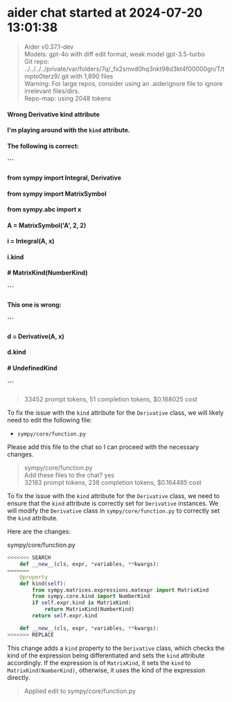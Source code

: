
# aider chat started at 2024-07-20 13:01:38

> Aider v0.37.1-dev  
> Models: gpt-4o with diff edit format, weak model gpt-3.5-turbo  
> Git repo: ../../../../private/var/folders/7q/_fx2smvd0hq3nkt98d3kt4f00000gn/T/tmpto0terz9/.git with 1,890 files  
> Warning: For large repos, consider using an .aiderignore file to ignore irrelevant files/dirs.  
> Repo-map: using 2048 tokens  

#### Wrong Derivative kind attribute  
#### I'm playing around with the `kind` attribute.  
####   
#### The following is correct:  
####   
#### ```  
#### from sympy import Integral, Derivative  
#### from sympy import MatrixSymbol  
#### from sympy.abc import x  
#### A = MatrixSymbol('A', 2, 2)  
#### i = Integral(A, x)  
#### i.kind  
#### # MatrixKind(NumberKind)  
#### ```  
####   
#### This one is wrong:  
#### ```  
#### d = Derivative(A, x)  
#### d.kind  
#### # UndefinedKind  
#### ```  
> 33452 prompt tokens, 51 completion tokens, $0.168025 cost  

To fix the issue with the `kind` attribute for the `Derivative` class, we will likely need to edit the following file:

- `sympy/core/function.py`

Please add this file to the chat so I can proceed with the necessary changes.

> sympy/core/function.py  
> Add these files to the chat? yes  
> 32183 prompt tokens, 238 completion tokens, $0.164485 cost  

To fix the issue with the `kind` attribute for the `Derivative` class, we need to ensure that the `kind` attribute is correctly set for `Derivative` instances. We will modify the `Derivative` class in `sympy/core/function.py` to correctly set the `kind` attribute.

Here are the changes:

sympy/core/function.py
```python
<<<<<<< SEARCH
    def __new__(cls, expr, *variables, **kwargs):
=======
    @property
    def kind(self):
        from sympy.matrices.expressions.matexpr import MatrixKind
        from sympy.core.kind import NumberKind
        if self.expr.kind is MatrixKind:
            return MatrixKind(NumberKind)
        return self.expr.kind

    def __new__(cls, expr, *variables, **kwargs):
>>>>>>> REPLACE
```

This change adds a `kind` property to the `Derivative` class, which checks the kind of the expression being differentiated and sets the `kind` attribute accordingly. If the expression is of `MatrixKind`, it sets the `kind` to `MatrixKind(NumberKind)`, otherwise, it uses the kind of the expression directly.

> Applied edit to sympy/core/function.py  
